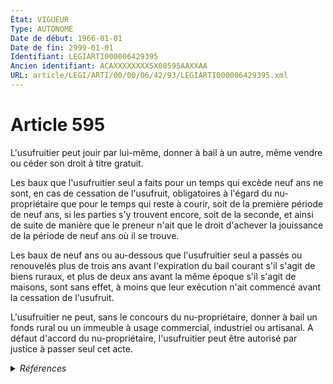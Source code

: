 ```yaml
---
État: VIGUEUR
Type: AUTONOME
Date de début: 1966-01-01
Date de fin: 2999-01-01
Identifiant: LEGIARTI000006429395
Ancien identifiant: ACAXXXXXXXX5X00595AAXXAA
URL: article/LEGI/ARTI/00/00/06/42/93/LEGIARTI000006429395.xml
---
```


<h1>Article 595</h1>

L'usufruitier peut jouir par lui-même, donner à bail à un autre, même vendre ou
céder son droit à titre gratuit.<br />

Les baux que l'usufruitier seul a faits pour un temps qui excède neuf ans ne
sont, en cas de cessation de l'usufruit, obligatoires à l'égard du
nu-propriétaire que pour le temps qui reste à courir, soit de la première
période de neuf ans, si les parties s'y trouvent encore, soit de la seconde, et
ainsi de suite de manière que le preneur n'ait que le droit d'achever la
jouissance de la période de neuf ans où il se trouve.<br />

Les baux de neuf ans ou au-dessous que l'usufruitier seul a passés ou renouvelés
plus de trois ans avant l'expiration du bail courant s'il s'agit de biens
ruraux, et plus de deux ans avant la même époque s'il s'agit de maisons, sont
sans effet, à moins que leur exécution n'ait commencé avant la cessation de
l'usufruit.<br />

L'usufruitier ne peut, sans le concours du nu-propriétaire, donner à bail un
fonds rural ou un immeuble à usage commercial, industriel ou artisanal. A défaut
d'accord du nu-propriétaire, l'usufruitier peut être autorisé par justice à
passer seul cet acte.


<details>
  <summary><em>Références</em></summary>

  <h2>Articles faisant référence à l'article</h2>
  
  <ul>
    <li>
      <a href="https://legal.tricoteuses.fr//redirection/LEGIARTI000006412316?vers=git&vers=legifrance">Code de procédure civile - article 1270 AUTONOME MODIFIE, en vigueur du 1982-01-01 au 2012-01-23</a> CITATION source
    </li>
    <li>
      <a href="https://legal.tricoteuses.fr//redirection/LEGIARTI000025191519?vers=git&vers=legifrance">Code de procédure civile - article 1270 AUTONOME VIGUEUR, en vigueur depuis le 2012-01-23</a> CITATION source
    </li>
    <li>
      <a href="https://legal.tricoteuses.fr//redirection/LEGIARTI000020063713?vers=git&vers=legifrance">Décret n° 2008-1484 du 22 décembre 2008 relatif aux actes de gestion du patrimoine des personnes placées en curatelle ou en tutelle, et pris en application des articles 452, 496 et 502 du code civil - article Annexe 1 AUTONOME MODIFIE, en vigueur du 2009-01-01 au 2009-12-27</a> CITATION source
    </li>
    <li>
      <a href="https://legal.tricoteuses.fr//redirection/LEGIARTI000006824573?vers=git&vers=legifrance">Code de la construction et de l'habitation - article L253-4 AUTONOME VIGUEUR, en vigueur depuis le 2006-07-16</a> CITATION source
    </li>
    <li>
      <a href="https://legal.tricoteuses.fr//redirection/LEGIARTI000021538239?vers=git&vers=legifrance">Décret n° 2008-1484 du 22 décembre 2008 relatif aux actes de gestion du patrimoine des personnes placées en curatelle ou en tutelle, et pris en application des articles 452, 496 et 502 du code civil - article Annexe 1 AUTONOME MODIFIE, en vigueur du 2009-12-27 au 2015-12-17</a> CITATION source
    </li>
    <li>
      <a href="https://legal.tricoteuses.fr//redirection/LEGIARTI000006472922?vers=git&vers=legifrance">Loi n° 65-570 du 13 juillet 1965 portant réforme des régimes matrimoniaux - article 22 AUTONOME VIGUEUR, en vigueur depuis le 1966-02-01</a> CITATION source
    </li>
    <li>
      <a href="https://legal.tricoteuses.fr//redirection/LEGIARTI000006272714?vers=git&vers=legifrance">Loi n°65-570 du 13 juillet 1965 PORTANT REFORME DES REGIMES MATRIMONIAUX - article 4 ENTIEREMENT_MODIF</a> MODIFICATION cible
    </li>
    <li>
      <a href="https://legal.tricoteuses.fr//redirection/LEGIARTI000044929395?vers=git&vers=legifrance">Décret n° 2008-1484 du 22 décembre 2008 relatif aux actes de gestion du patrimoine des personnes placées en curatelle ou en tutelle, et pris en application des articles 452, 496 et 502 du code civil - article Annexe 1 AUTONOME VIGUEUR, en vigueur depuis le 2022-01-01</a> CITATION source
    </li>
    <li>
      <a href="https://legal.tricoteuses.fr//redirection/LEGIARTI000006439576?vers=git&vers=legifrance">Code civil - article 1424 AUTONOME MODIFIE, en vigueur du 1966-02-01 au 1986-07-01</a> CITATION source
    </li>
    <li>
      <a href="https://legal.tricoteuses.fr//redirection/LEGIARTI000006440417?vers=git&vers=legifrance">Code civil - article 1507 AUTONOME ABROGE, en vigueur du 1966-02-01 au 1986-07-01</a> CITATION source
    </li>
    <li>
      <a href="https://legal.tricoteuses.fr//redirection/LEGIARTI000006442775?vers=git&vers=legifrance">Code civil - article 1718 AUTONOME VIGUEUR, en vigueur depuis le 1966-07-14</a> CITATION source
    </li>
    <li>
      <a href="https://legal.tricoteuses.fr//redirection/LEGIARTI000031631443?vers=git&vers=legifrance">Décret n° 2008-1484 du 22 décembre 2008 relatif aux actes de gestion du patrimoine des personnes placées en curatelle ou en tutelle, et pris en application des articles 452, 496 et 502 du code civil - article Annexe 1 AUTONOME MODIFIE, en vigueur du 2015-12-17 au 2022-01-01</a> CITATION source
    </li>
  </ul>
  
  <h2>Références faites par l'article</h2>
  
  <ul>
    <li>
      1965-07-13 MODIFICATION source <a href="https://legal.tricoteuses.fr//redirection/LEGIARTI000006272714?vers=git&vers=legifrance">Loi n°65-570 du 13 juillet 1965 PORTANT REFORME DES REGIMES MATRIMONIAUX - article 4 ENTIEREMENT_MODIF</a>
    </li>
    <li>
      1965-07-13 CITATION cible <a href="https://legal.tricoteuses.fr//redirection/LEGIARTI000006472922?vers=git&vers=legifrance">Loi n° 65-570 du 13 juillet 1965 portant réforme des régimes matrimoniaux - article 22 AUTONOME VIGUEUR, en vigueur depuis le 1966-02-01</a>
    </li>
    <li>
      2008-12-22 CITATION cible <a href="https://legal.tricoteuses.fr//redirection/LEGIARTI000044929395?vers=git&vers=legifrance">Décret n° 2008-1484 du 22 décembre 2008 relatif aux actes de gestion du patrimoine des personnes placées en curatelle ou en tutelle, et pris en application des articles 452, 496 et 502 du code civil - article Annexe 1 AUTONOME VIGUEUR, en vigueur depuis le 2022-01-01</a>
    </li>
    <li>
      2999-01-01 CITATION cible <a href="https://legal.tricoteuses.fr//redirection/LEGIARTI000006439576?vers=git&vers=legifrance">Code civil - article 1424 AUTONOME MODIFIE, en vigueur du 1966-02-01 au 1986-07-01</a>
    </li>
    <li>
      2999-01-01 CITATION cible <a href="https://legal.tricoteuses.fr//redirection/LEGIARTI000006440417?vers=git&vers=legifrance">Code civil - article 1507 AUTONOME ABROGE, en vigueur du 1966-02-01 au 1986-07-01</a>
    </li>
    <li>
      2999-01-01 CITATION cible <a href="https://legal.tricoteuses.fr//redirection/LEGIARTI000006442775?vers=git&vers=legifrance">Code civil - article 1718 AUTONOME VIGUEUR, en vigueur depuis le 1966-07-14</a>
    </li>
    <li>
      2999-01-01 CITATION cible <a href="https://legal.tricoteuses.fr//redirection/LEGIARTI000006824573?vers=git&vers=legifrance">Code de la construction et de l'habitation - article L253-4 AUTONOME VIGUEUR, en vigueur depuis le 2006-07-16</a>
    </li>
    <li>
      2999-01-01 CITATION cible <a href="https://legal.tricoteuses.fr//redirection/LEGIARTI000025191519?vers=git&vers=legifrance">Code de procédure civile - article 1270 AUTONOME VIGUEUR, en vigueur depuis le 2012-01-23</a>
    </li>
    <li>
      CODIFICATION source Loi 1804-01-30
    </li>
    <li>
      CREATION source Loi 1804-01-30 promulguée le 9 février 1804
    </li>
  </ul>
</details>
